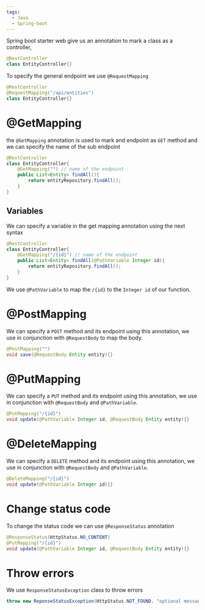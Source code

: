 ```yaml
---
tags:
  - Java
  - Spring-boot
---
```

Spring boot starter web give us an annotation to mark a class as a controller,
```java
@RestController
class EntityController{}
```
To specify the general endpoint we use `@RequestMapping`
```java
@RestController
@RequestMapping("/api/entities")
class EntityController{}
```

# @GetMapping
the `@GetMapping` annotation is used to mark and endpoint as `GET` method and we can specify the name of the sub endpoint
```java
@RestController
class EntityController{
	@GetMapping("") // name of the endpoint
	public List<Entity> findAll(){
		return entityRepository.findAll();
	}
}
```

## Variables
We can specify a variable in the get mapping annotation using the next syntax
```java
@RestController
class EntityController{
	@GetMapping("/{id}") // name of the endpoint
	public List<Entity> findAll(@PathVariable Integer id){
		return entityRepository.findAll();
	}
}
```
We use `@PathVariable` to map the `/{id}` to the `Integer id` of our function.
# @PostMapping
We can specify a `POST` method and its endpoint using this annotation, we use in conjunction with `@RequestBody` to map the body.
```java
@PostMapping("")
void save(@RequestBody Entity entity){}
```
# @PutMapping
We can specify a `PUT` method and its endpoint using this annotation, we use in conjunction with `@RequestBody` and `@PathVariable`.
```java
@PutMapping("/{id}")
void update(@PathVariable Integer id, @RequestBody Entity entity){}
```
# @DeleteMapping
We can specify a `DELETE` method and its endpoint using this annotation, we use in conjunction with `@RequestBody` and `@PathVariable`.
```java
@DeleteMapping("/{id}")
void update(@PathVariable Integer id){}
```
# Change status code
To change the status code we can use `@ResponseStatus` annotation
```java
@ResponseStatus(HttpStatus.NO_CONTENT)
@PutMapping("/{id}")
void update(@PathVariable Integer id, @RequestBody Entity entity){}
```
# Throw errors
We use `ResponseStatusException` class to throw errors
```java
throw new ReponseStatusException(HttpStatus.NOT_FOUND, "optional message");
```